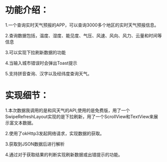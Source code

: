 
# 功能介绍：

1.一个查询实时天气预报的APP，可以查询3000多个地区的实时天气预报信息。

2.查询数据包括，温度、湿度、能见度、气压、风速、风向、风力、云量和时间等信息

3.可以实现下拉刷新数据的功能

4.当输入城市错误时会弹出Toast提示

5.支持拼音查询、汉字以及经纬度查询天气。

# 实现细节：
1.本次数据我调用的是和风天气的API,使用的是免费版，用了一个SwipeRefreshLayout实现的是下拉刷新，用了一个ScrollView和TextView来展示富文本数据。

2.使用了okHttp3发起网络请求，实现数据的获取。

3.获取到JSON数据后进行解析

4.通过对于获取结果的判断实现刷新数据或出错提示的功能。

